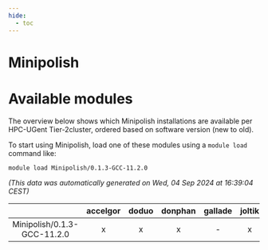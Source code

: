 ```yaml
---
hide:
  - toc
---
```


Minipolish
==========

# Available modules


The overview below shows which Minipolish installations are available per HPC-UGent Tier-2cluster, ordered based on software version (new to old).

To start using Minipolish, load one of these modules using a `module load` command like:

```shell
module load Minipolish/0.1.3-GCC-11.2.0
```

*(This data was automatically generated on Wed, 04 Sep 2024 at 16:39:04 CEST)*  

| |accelgor|doduo|donphan|gallade|joltik|shinx|skitty|
| :---: | :---: | :---: | :---: | :---: | :---: | :---: | :---: |
|Minipolish/0.1.3-GCC-11.2.0|x|x|x|-|x|-|x|
